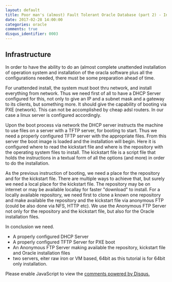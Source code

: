 ```yaml
---
layout: default
title: Poor man's (almost) Fault Tolerant Oracle Database (part 2) - Infrastructure
date: 2017-02-28 14:00:00
categories: oracle
comments: true
disqus_identifier: 0003
---
```


## Infrastructure
In order to have the ability to do an (almost complete unattended installation of operation system and installation of the oracla software plus all the configurations needed, there must be some preparation ahead of time.

For unattended install, the system must boot thru network, and install everything from network. Thus we need first of all to have a DHCP Server configured for this, not only to give an IP and a subnet mask and a gateway to its clients, but something more. It should give the capability of booting via PXE (network). This can not be accomplished by cheap adsl routers. In our case a linux server is configured accordingly.

Upon the boot process via network the DHCP server instructs the machine to use files on a server with a TFTP server, for booting to start. Thus we need a properly configured TFTP server with the appropriate files. From this server the boot image is loaded and the installation will begin. Here it is configured where to read the kickstart file and where is the repository with the operating system files to install. The kickstart file is a script file that holds the instructions in a textual form of all the options (and more) in order to do the installation.

As the previous instruction of booting, we need a place for the repository and for the kickstart file. There are multiple ways to achieve that, but surely we need a local place for the kickstart file. The repository may be on internet or may be available locallay for faster "download" to install. For a locally available repository, we need first to clone a known one repository and make available the repository and the kickstart file via anonymous FTP (could be also done via NFS, HTTP etc). We use the Anonymous FTP Server not only for the repository and the kickstart file, but also for the Oracle installation files.

In conclusion we need.
* A properly configured DHCP Server 
* A properly configured TFTP Server for PXE boot
* An Anonymous FTP Server making available the repository, kickstart file and Oracle installation files
* two servers, eiter raw iron or VM based, 64bit as this tutorial is for 64bit only installation.



<div id="disqus_thread"></div>
<script>
  var disqus_config = function () {
    this.page.url = "{{ page.url | prepend: site.url }}";
    this.page.identifier = "{{ page.disqus_identifier }}"; 
  };
  (function() { // DON'T EDIT BELOW THIS LINE
    var d = document, s = d.createElement('script');
    s.src = '//savvaspavlidis.disqus.com/embed.js';
    s.setAttribute('data-timestamp', +new Date());
    (d.head || d.body).appendChild(s);
})();
</script>
<noscript>Please enable JavaScript to view the <a href="https://disqus.com/?ref_noscript">comments powered by Disqus.</a></noscript>
